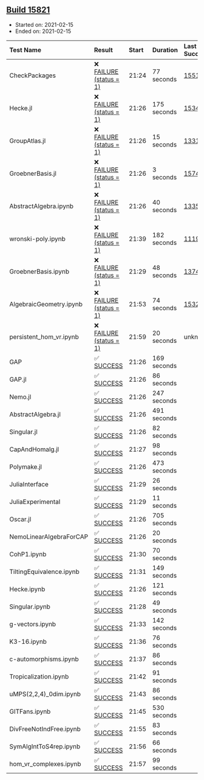 ## [Build 15821](https://oscarci.mathematik.uni-kl.de/job/oscar/15821/)

* Started on: 2021-02-15
* Ended on: 2021-02-15

| Test Name    | Result | Start | Duration | Last Success | First Failure |
|:-------------|:-------|:------|:---------|:-------------|:--------------|
| CheckPackages | ❌ [FAILURE (status = 1)](https://oscarci.mathematik.uni-kl.de/job/oscar/15821/artifact/logs/build-15821/CheckPackages.log) | 21:24 | 77 seconds | [15514](https://oscarci.mathematik.uni-kl.de/job/oscar/15514/) | [15515](https://oscarci.mathematik.uni-kl.de/job/oscar/15515/) |
| Hecke.jl | ❌ [FAILURE (status = 1)](https://oscarci.mathematik.uni-kl.de/job/oscar/15821/artifact/logs/build-15821/Hecke.jl.log) | 21:26 | 175 seconds | [15344](https://oscarci.mathematik.uni-kl.de/job/oscar/15344/) | [15348](https://oscarci.mathematik.uni-kl.de/job/oscar/15348/) |
| GroupAtlas.jl | ❌ [FAILURE (status = 1)](https://oscarci.mathematik.uni-kl.de/job/oscar/15821/artifact/logs/build-15821/GroupAtlas.jl.log) | 21:26 | 15 seconds | [13311](https://oscarci.mathematik.uni-kl.de/job/oscar/13311/) | [13312](https://oscarci.mathematik.uni-kl.de/job/oscar/13312/) |
| GroebnerBasis.jl | ❌ [FAILURE (status = 1)](https://oscarci.mathematik.uni-kl.de/job/oscar/15821/artifact/logs/build-15821/GroebnerBasis.jl.log) | 21:26 | 3 seconds | [15745](https://oscarci.mathematik.uni-kl.de/job/oscar/15745/) | [15746](https://oscarci.mathematik.uni-kl.de/job/oscar/15746/) |
| AbstractAlgebra.ipynb | ❌ [FAILURE (status = 1)](https://oscarci.mathematik.uni-kl.de/job/oscar/15821/artifact/logs/build-15821/AbstractAlgebra.ipynb.log) | 21:26 | 40 seconds | [13355](https://oscarci.mathematik.uni-kl.de/job/oscar/13355/) | [13356](https://oscarci.mathematik.uni-kl.de/job/oscar/13356/) |
| wronski-poly.ipynb | ❌ [FAILURE (status = 1)](https://oscarci.mathematik.uni-kl.de/job/oscar/15821/artifact/logs/build-15821/wronski-poly.ipynb.log) | 21:39 | 182 seconds | [11192](https://oscarci.mathematik.uni-kl.de/job/oscar/11192/) | [11193](https://oscarci.mathematik.uni-kl.de/job/oscar/11193/) |
| GroebnerBasis.ipynb | ❌ [FAILURE (status = 1)](https://oscarci.mathematik.uni-kl.de/job/oscar/15821/artifact/logs/build-15821/GroebnerBasis.ipynb.log) | 21:29 | 48 seconds | [13748](https://oscarci.mathematik.uni-kl.de/job/oscar/13748/) | [13749](https://oscarci.mathematik.uni-kl.de/job/oscar/13749/) |
| AlgebraicGeometry.ipynb | ❌ [FAILURE (status = 1)](https://oscarci.mathematik.uni-kl.de/job/oscar/15821/artifact/logs/build-15821/AlgebraicGeometry.ipynb.log) | 21:53 | 74 seconds | [15322](https://oscarci.mathematik.uni-kl.de/job/oscar/15322/) | [15323](https://oscarci.mathematik.uni-kl.de/job/oscar/15323/) |
| persistent_hom_vr.ipynb | ❌ [FAILURE (status = 1)](https://oscarci.mathematik.uni-kl.de/job/oscar/15821/artifact/logs/build-15821/persistent_hom_vr.ipynb.log) | 21:59 | 20 seconds | unknown | unknown |
| GAP | ✅ [SUCCESS](https://oscarci.mathematik.uni-kl.de/job/oscar/15821/artifact/logs/build-15821/GAP.log) | 21:26 | 169 seconds |  |  |
| GAP.jl | ✅ [SUCCESS](https://oscarci.mathematik.uni-kl.de/job/oscar/15821/artifact/logs/build-15821/GAP.jl.log) | 21:26 | 86 seconds |  |  |
| Nemo.jl | ✅ [SUCCESS](https://oscarci.mathematik.uni-kl.de/job/oscar/15821/artifact/logs/build-15821/Nemo.jl.log) | 21:26 | 247 seconds |  |  |
| AbstractAlgebra.jl | ✅ [SUCCESS](https://oscarci.mathematik.uni-kl.de/job/oscar/15821/artifact/logs/build-15821/AbstractAlgebra.jl.log) | 21:26 | 491 seconds |  |  |
| Singular.jl | ✅ [SUCCESS](https://oscarci.mathematik.uni-kl.de/job/oscar/15821/artifact/logs/build-15821/Singular.jl.log) | 21:26 | 82 seconds |  |  |
| CapAndHomalg.jl | ✅ [SUCCESS](https://oscarci.mathematik.uni-kl.de/job/oscar/15821/artifact/logs/build-15821/CapAndHomalg.jl.log) | 21:27 | 98 seconds |  |  |
| Polymake.jl | ✅ [SUCCESS](https://oscarci.mathematik.uni-kl.de/job/oscar/15821/artifact/logs/build-15821/Polymake.jl.log) | 21:26 | 473 seconds |  |  |
| JuliaInterface | ✅ [SUCCESS](https://oscarci.mathematik.uni-kl.de/job/oscar/15821/artifact/logs/build-15821/JuliaInterface.log) | 21:29 | 26 seconds |  |  |
| JuliaExperimental | ✅ [SUCCESS](https://oscarci.mathematik.uni-kl.de/job/oscar/15821/artifact/logs/build-15821/JuliaExperimental.log) | 21:29 | 11 seconds |  |  |
| Oscar.jl | ✅ [SUCCESS](https://oscarci.mathematik.uni-kl.de/job/oscar/15821/artifact/logs/build-15821/Oscar.jl.log) | 21:26 | 705 seconds |  |  |
| NemoLinearAlgebraForCAP | ✅ [SUCCESS](https://oscarci.mathematik.uni-kl.de/job/oscar/15821/artifact/logs/build-15821/NemoLinearAlgebraForCAP.log) | 21:26 | 20 seconds |  |  |
| CohP1.ipynb | ✅ [SUCCESS](https://oscarci.mathematik.uni-kl.de/job/oscar/15821/artifact/logs/build-15821/CohP1.ipynb.log) | 21:30 | 70 seconds |  |  |
| TiltingEquivalence.ipynb | ✅ [SUCCESS](https://oscarci.mathematik.uni-kl.de/job/oscar/15821/artifact/logs/build-15821/TiltingEquivalence.ipynb.log) | 21:31 | 149 seconds |  |  |
| Hecke.ipynb | ✅ [SUCCESS](https://oscarci.mathematik.uni-kl.de/job/oscar/15821/artifact/logs/build-15821/Hecke.ipynb.log) | 21:26 | 121 seconds |  |  |
| Singular.ipynb | ✅ [SUCCESS](https://oscarci.mathematik.uni-kl.de/job/oscar/15821/artifact/logs/build-15821/Singular.ipynb.log) | 21:28 | 49 seconds |  |  |
| g-vectors.ipynb | ✅ [SUCCESS](https://oscarci.mathematik.uni-kl.de/job/oscar/15821/artifact/logs/build-15821/g-vectors.ipynb.log) | 21:33 | 142 seconds |  |  |
| K3-16.ipynb | ✅ [SUCCESS](https://oscarci.mathematik.uni-kl.de/job/oscar/15821/artifact/logs/build-15821/K3-16.ipynb.log) | 21:36 | 76 seconds |  |  |
| c-automorphisms.ipynb | ✅ [SUCCESS](https://oscarci.mathematik.uni-kl.de/job/oscar/15821/artifact/logs/build-15821/c-automorphisms.ipynb.log) | 21:37 | 86 seconds |  |  |
| Tropicalization.ipynb | ✅ [SUCCESS](https://oscarci.mathematik.uni-kl.de/job/oscar/15821/artifact/logs/build-15821/Tropicalization.ipynb.log) | 21:42 | 91 seconds |  |  |
| uMPS(2,2,4)_0dim.ipynb | ✅ [SUCCESS](https://oscarci.mathematik.uni-kl.de/job/oscar/15821/artifact/logs/build-15821/uMPS-2-2-4-_0dim.ipynb.log) | 21:43 | 86 seconds |  |  |
| GITFans.ipynb | ✅ [SUCCESS](https://oscarci.mathematik.uni-kl.de/job/oscar/15821/artifact/logs/build-15821/GITFans.ipynb.log) | 21:45 | 530 seconds |  |  |
| DivFreeNotIndFree.ipynb | ✅ [SUCCESS](https://oscarci.mathematik.uni-kl.de/job/oscar/15821/artifact/logs/build-15821/DivFreeNotIndFree.ipynb.log) | 21:55 | 83 seconds |  |  |
| SymAlgIntToS4rep.ipynb | ✅ [SUCCESS](https://oscarci.mathematik.uni-kl.de/job/oscar/15821/artifact/logs/build-15821/SymAlgIntToS4rep.ipynb.log) | 21:56 | 66 seconds |  |  |
| hom_vr_complexes.ipynb | ✅ [SUCCESS](https://oscarci.mathematik.uni-kl.de/job/oscar/15821/artifact/logs/build-15821/hom_vr_complexes.ipynb.log) | 21:57 | 99 seconds |  |  |
